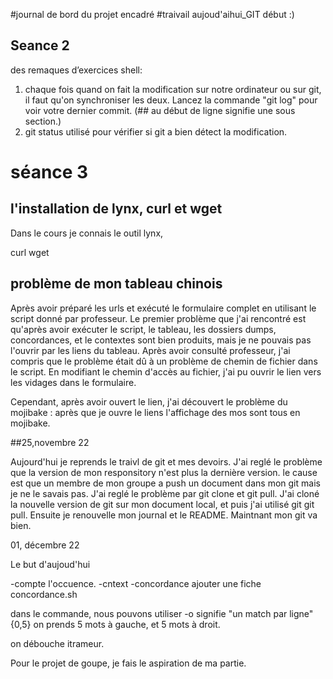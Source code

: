#journal de bord du projet encadré
#traivail aujoud'aihui_GIT début :)






## Seance 2
des remaques d’exercices shell:
1. chaque fois quand on fait la modification sur notre ordinateur ou sur git, il faut qu'on synchroniser les deux.
   Lancez la commande "git log" pour voir votre dernier commit.
   (## au début de ligne signifie une sous section.)
2. git status utilisé pour vérifier si git a bien détect la modification.

# séance 3


##



## l'installation de lynx, curl et wget 

Dans le cours je connais le outil lynx, 

curl 
wget 

## problème de mon tableau chinois

Après avoir préparé les urls et exécuté le formulaire complet en utilisant le script donné par professeur. Le premier problème que j'ai rencontré est qu'après avoir exécuter le script, le tableau, les dossiers dumps, concordances, et le contextes sont bien produits, mais je ne pouvais pas l'ouvrir par les liens du tableau. Après avoir consulté professeur, j'ai compris que le problème était dû à un problème de chemin de fichier dans le script. En modifiant le chemin d'accès au fichier, j'ai pu ouvrir le lien vers les vidages dans le formulaire. 
 
Cependant, après avoir ouvert le lien, j'ai découvert le problème du mojibake : après que je ouvre le liens l'affichage des mos sont tous en mojibake. 



##25,novembre 22

Aujourd'hui je reprends le traivl de git et mes devoirs. J'ai reglé le problème que la version de mon responsitory n'est plus la dernière version.
le cause est que un membre de mon groupe a push un document dans mon git mais je ne le savais pas.
J'ai reglé le problème par git clone et git pull. J'ai cloné la nouvelle version de git sur mon document local, et puis j'ai utilisé git git pull.
Ensuite je renouvelle mon journal et le README.
Maintnant mon git va bien.


01, décembre 22

Le but d'aujoud'hui

-compte l'occuence.
-cntext
-concordance
ajouter une fiche concordance.sh


dans le commande, nous pouvons utiliser -o signifie "un match par ligne"
{0,5} on prends 5 mots à gauche, et 5 mots à droit.

on débouche itrameur.

Pour le projet de goupe, je fais le aspiration de ma partie.
